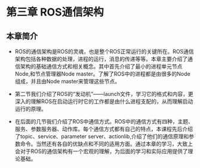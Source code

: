 # 第三章 ROS通信架构
## 本章简介

* ROS的通信架构是ROS的灵魂，也是整个ROS正常运行的关键所在。ROS通信架构包括各种数据的处理，进程的运行，消息的传递等等。本章主要介绍了通信架构的基础通信方式和相关概念。其中首先介绍了最小的进程单元节点Node,和节点管理器Node master。了解了ROS中的进程都是由很多的Node组成，并且由Node master来管理这些节点。

* 第二节我们介绍了ROS的“发动机”——launch文件，学习它的格式和内容，更深入的理解ROS在启动运行时它的工作都是由什么进程支配的，从而理解启动运行的原理。

* 在后面的几节我们介绍了ROS中通信方式。ROS中的通信方式有四种，主题、服务、参数服务器、动作库。每个通信方式都有自己的特点，本课程先后介绍了topic、service、parameter server、actionlib,介绍了他们的通信原理和参数命令。当然还有各自的优缺点和不同的适用方面。通过本章的学习，大致上会对于ROS的通信架构有一个宏观的理解，为后面的学习和实际应用提供了理论基础。